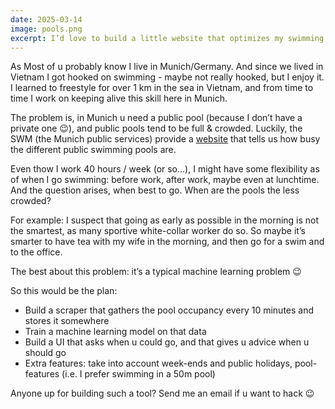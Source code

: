 ```yaml
---
date: 2025-03-14
image: pools.png
excerpt: I’d love to build a little website that optimizes my swimming slots in Munich’s public pools.
---
```


As Most of u probably know I live in Munich/Germany. And since we lived in Vietnam I got hooked on swimming - maybe not really hooked, but I enjoy it. I learned to freestyle for over 1 km in the sea in Vietnam, and from time to time I work on keeping alive this skill here in Munich. 

The problem is, in Munich u need a public pool (because I don’t have a private one 😉), and public pools tend to be full & crowded. Luckily, the SWM (the Munich public services) provide a [website](https://www.swm.de/baeder/auslastung) that tells us how busy the different public swimming pools are. 

Even thow I work 40 hours / week (or so…), I might have some flexibility as of when I go swimming: before work, after work, maybe even at lunchtime. And the question arises, when best to go. When are the pools the less crowded? 

For example: I suspect that going as early as possible in the morning is not the smartest, as many sportive white-collar worker do so. So maybe it’s smarter to have tea with my wife in the morning, and then go for a swim and to the office. 

The best about this problem: it’s a typical machine learning problem 😉

So this would be the plan:

* Build a scraper that gathers the pool occupancy every 10 minutes and stores it somewhere
* Train a machine learning model on that data
* Build a UI that asks when u could go, and that gives u advice when u should go 
* Extra features: take into account week-ends and public holidays, pool-features (i.e. I prefer swimming in a 50m pool)

Anyone up for building such a tool? Send me an email if u want to hack 😉 
